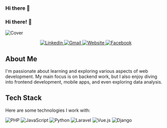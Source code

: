 ### Hi there 👋

<!--
**Nathu03/Nathu03** is a ✨ _special_ ✨ repository because its `README.md` (this file) appears on your GitHub profile.

Here are some ideas to get you started:

- 🔭 I’m currently working on ...
- 🌱 I’m currently learning ...
- 👯 I’m looking to collaborate on ...
- 🤔 I’m looking for help with ...
- 💬 Ask me about ...
- 📫 How to reach me: ...
- 😄 Pronouns: ...
- ⚡ Fun fact: ...
-->


### Hi there! 👋

![Cover](https://via.placeholder.com/800x200) <!-- Replace with your cover image URL -->

<div align="center">
  <a href="https://www.linkedin.com/in/your-linkedin-profile">
    <img src="https://img.shields.io/badge/Linkedin-dodgerblue?style=for-the-badge&logo=linkedin&logoColor=white" alt="Linkedin" />
  </a>
  <a href="mailto:your-email@example.com">
    <img src="https://img.shields.io/badge/Gmail-red?style=for-the-badge&logo=gmail&logoColor=white" alt="Gmail" />
  </a>
  <a href="https://your-website-url.com/">
    <img src="https://img.shields.io/badge/Website-darkgreen?style=for-the-badge&logo=firefox&logoColor=white" alt="Website" />
  </a>
  <a href="https://www.facebook.com/your-facebook-profile">
    <img src="https://img.shields.io/badge/Facebook-blue?style=for-the-badge&logo=Facebook&logoColor=white" alt="Facebook" />
  </a>
</div>

## About Me

I'm passionate about learning and exploring various aspects of web development. My main focus is on backend work, but I also enjoy diving into frontend development, mobile apps, and even exploring data analysis.

## Tech Stack

Here are some technologies I work with:

![PHP](https://img.shields.io/badge/PHP-steelblue?logo=php&logoColor=white)
![JavaScript](https://img.shields.io/badge/JavaScript-yellow?logo=javascript&logoColor=white)
![Python](https://img.shields.io/badge/python-dodgerblue?logo=python&logoColor=white)
![Laravel](https://img.shields.io/badge/Laravel-red?logo=laravel&logoColor=white)
![Vue.js](https://img.shields.io/badge/Vue.js-darkgreen?logo=vue.js&logoColor=white)
![Django](https://img.shields.io/badge/Django-green?logo=django&logoColor=white)
